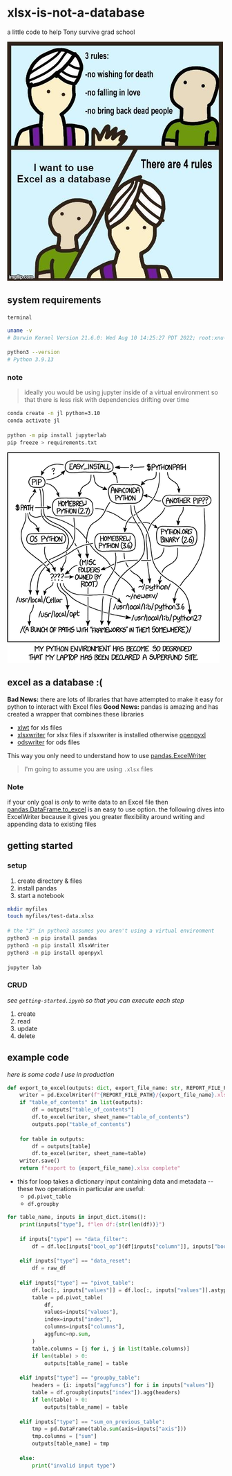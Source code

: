 # xlsx-is-not-a-database

a little code to help Tony survive grad school

![pic1](https://github.com/will-wright-eng/xlsx-is-not-a-database/blob/main/images/pic1.png)

## system requirements

`terminal`

```bash
uname -v
# Darwin Kernel Version 21.6.0: Wed Aug 10 14:25:27 PDT 2022; root:xnu-8020.141.5~2/RELEASE_X86_64

python3 --version
# Python 3.9.13
```

### note

> ideally you would be using jupyter inside of a virtual environment so that there is less risk with dependencies drifting over time

```bash
conda create -n jl python=3.10
conda activate jl

python -m pip install jupyterlab
pip freeze > requirements.txt
```

![pic2](https://github.com/will-wright-eng/xlsx-is-not-a-database/blob/main/images/pic2.png)

## excel as a database :(

**Bad News:** there are lots of libraries that have attempted to make it easy for python to interact with Excel files
**Good News:** pandas is amazing and has created a wrapper that combines these libraries

- [xlwt] for xls files
- [xlsxwriter] for xlsx files if xlsxwriter is installed otherwise [openpyxl]
- [odswriter] for ods files

This way you only need to understand how to use [pandas.ExcelWriter]

> I'm going to assume you are using `.xlsx` files

[xlwt]: https://pypi.org/project/xlwt/
[xlsxwriter]: https://pypi.org/project/XlsxWriter/
[odswriter]: https://pypi.org/project/odswriter/
[openpyxl]: https://pypi.org/project/openpyxl/

[pandas.ExcelWriter]: https://pandas.pydata.org/docs/reference/api/pandas.DataFrame.to_excel.html

### Note

if your only goal is *only* to write data to an Excel file then [pandas.DataFrame.to_excel] is an easy to use option. the following dives into ExcelWriter because it gives you greater flexibility around writing and appending data to existing files

[pandas.DataFrame.to_excel]: https://pandas.pydata.org/docs/reference/api/pandas.DataFrame.to_excel.html

## getting started

### setup

1. create directory & files
2. install pandas
3. start a notebook

```bash
mkdir myfiles
touch myfiles/test-data.xlsx

# the "3" in python3 assumes you aren't using a virtual environment
python3 -m pip install pandas
python3 -m pip install XlsxWriter
python3 -m pip install openpyxl

jupyter lab
```

### CRUD

*see `getting-started.ipynb` so that you can execute each step*

1. create
2. read
3. update
4. delete

## example code

*here is some code I use in production*

```python
def export_to_excel(outputs: dict, export_file_name: str, REPORT_FILE_PATH: str):
    writer = pd.ExcelWriter(f"{REPORT_FILE_PATH}/{export_file_name}.xlsx")
    if "table_of_contents" in list(outputs):
        df = outputs["table_of_contents"]
        df.to_excel(writer, sheet_name="table_of_contents")
        outputs.pop("table_of_contents")

    for table in outputs:
        df = outputs[table]
        df.to_excel(writer, sheet_name=table)
    writer.save()
    return f"export to {export_file_name}.xlsx complete"
```

- this for loop takes a dictionary input containing data and metadata -- these two operations in particular are useful:
  - `pd.pivot_table`
  - `df.groupby`

```python
for table_name, inputs in input_dict.items():
    print(inputs["type"], f"len df:{str(len(df))}")

    if inputs["type"] == "data_filter":
        df = df.loc[inputs["bool_op"](df[inputs["column"]], inputs["bool_arg"])]

    elif inputs["type"] == "data_reset":
        df = raw_df

    elif inputs["type"] == "pivot_table":
        df.loc[:, inputs["values"]] = df.loc[:, inputs["values"]].astype(float)
        table = pd.pivot_table(
            df,
            values=inputs["values"],
            index=inputs["index"],
            columns=inputs["columns"],
            aggfunc=np.sum,
        )
        table.columns = [j for i, j in list(table.columns)]
        if len(table) > 0:
            outputs[table_name] = table

    elif inputs["type"] == "groupby_table":
        headers = {i: inputs["aggfuncs"] for i in inputs["values"]}
        table = df.groupby(inputs["index"]).agg(headers)
        if len(table) > 0:
            outputs[table_name] = table

    elif inputs["type"] == "sum_on_previous_table":
        tmp = pd.DataFrame(table.sum(axis=inputs["axis"]))
        tmp.columns = ["sum"]
        outputs[table_name] = tmp

    else:
        print("invalid input type")
```
